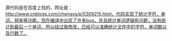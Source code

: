 源代码是在百度上找的，网址是：http://www.cnblogs.com/chengxs/p/5309215.html，代码实现了统计字符，单词，频率等功能。但在编译中出现了许多bug，并且统计单词逻辑有问题，没有统计到最后一个单词，所以经过我修改，已经可以准确统计文件中的字符，单词数以及行数了。
